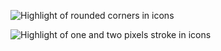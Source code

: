 ![Highlight of rounded corners in icons](../images/icons/icon-shape-stroke-1.svg)

![Highlight of one and two pixels stroke in icons](../images/icons/icon-shape-stroke-2.svg)
